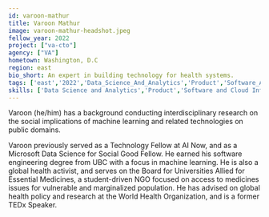 ```yaml
---
id: varoon-mathur
title: Varoon Mathur
image: varoon-mathur-headshot.jpeg
fellow_year: 2022
project: ["va-cto"]
agency: ["VA"]
hometown: Washington, D.C
region: east
bio_short: An expert in building technology for health systems.
tags: ['east','2022','Data_Science_And_Analytics','Product','Software_And_Cloud_Infrastructure']
skills: ['Data Science and Analytics','Product','Software and Cloud Infrastructure']
---
```


Varoon (he/him) has a background conducting interdisciplinary research on the social implications of machine learning and related technologies on public domains.

Varoon previously served as a Technology Fellow at AI Now, and as a Microsoft Data Science for Social Good Fellow. He earned his software engineering degree from UBC with a focus in machine learning. He is also a global health activist, and serves on the Board for Universities Allied for Essential Medicines, a student-driven NGO focused on access to medicines issues for vulnerable and marginalized population. He has advised on global health policy and research at the World Health Organization, and is a former TEDx Speaker.
